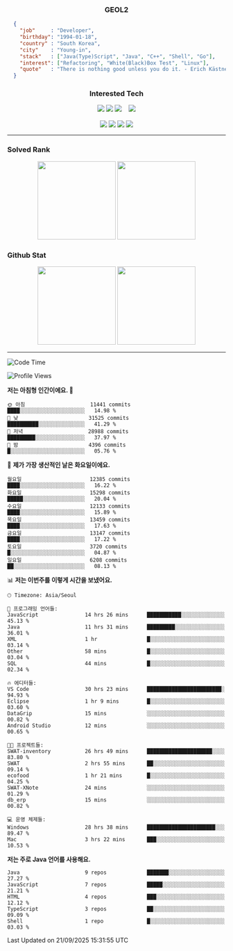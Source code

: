 <div align="center">

  ### GEOL2
</div>

```json
  {
    "job"     : "Developer",
    "birthday": "1994-01-18",
    "country" : "South Korea",
    "city"    : "Young-in",
    "stack"   : ["Java(Type)Script", "Java", "C++", "Shell", "Go"],
    "interest": ["Refactoring", "White(Black)Box Test", "Linux"], 
    "quote"   : "There is nothing good unless you do it. - Erich Kästner"
  }
  ```
  
<div align="center">
  
  ### Interested Tech
  
  <!-- <img src="https://img.shields.io/badge/Laravel-F05340?style=flat-square&logo=Laravel&logoColor=white"> -->
  <img src="https://img.shields.io/badge/SpringBoot-6DB33F?style=flat-square&logo=SpringBoot&logoColor=white">
  <!-- <img src="https://img.shields.io/badge/-NestJs-ea2845?style=flat-square&logo=nestjs&logoColor=white"> -->
  <!-- <img src="https://img.shields.io/badge/Express-000000?style=flat-square&logo=Express&logoColor=white"> -->
  <!-- <img src="https://img.shields.io/badge/Three.js-000000?style=flat-square&logo=Three.js&logoColor=white"> -->
  <img src="https://img.shields.io/badge/React-61DAFB?style=flat-square&logo=React&logoColor=black">
  <!-- <img src="https://img.shields.io/badge/next.js-000000?style=flat-square&logo=nextdotjs&logoColor=white"> -->
  <img src="https://img.shields.io/badge/OpenAI-%23412991?style=flat-square&logo=openai&logoColor=white">
  &nbsp;&nbsp;
  <!-- <br><br> -->
  
  <img src="https://img.shields.io/badge/junit-%23E33332?style=flat-square&logo=junit5&logoColor=white">
  <!-- <img src="https://img.shields.io/badge/Jest-323330?style=flat-square&logo=Jest&logoColor=white"> -->
  <br><br>
  
  <img src="https://img.shields.io/badge/Java-ED8B00?style=flat-square&logo=openjdk&logoColor=white">
  <img src="https://img.shields.io/badge/JavaScript-F7DF1E?style=flat-square&logo=JavaScript&logoColor=black">
  <img src="https://img.shields.io/badge/TypeScript-007acc?style=flat-square&logo=TypeScript&logoColor=black">
  <img src="https://img.shields.io/badge/Go-00ADD8?logo=Go&logoColor=white&style=flat-square">
  <!-- <img src="https://img.shields.io/badge/MySQL-4479A1?style=flat-square&logo=mysql&logoColor=white"><br> -->

</div>

------------

  ### Solved Rank
  
  <div align="center">
    <img height="180em" src="https://mazassumnida.wtf/api/v2/generate_badge?boj=geol2">
    <img height="180em" src="https://leetcard.jacoblin.cool/Geol2?theme=light&font=Gugi&border=0&radius=20">
  </div>
  
  ### Github Stat 
  <div align="center">
    <img height="180em" src="https://github-readme-stats-omega-five-90.vercel.app/api/?username=geol2&show_icons=true&theme=dark">
    <img height="180em" src="https://github-readme-stats-omega-five-90.vercel.app/api/top-langs/?username=geol2&show_icons=true&hide=cmake,EJS,css,scss,html,VUE&layout=compact&theme=dark&exclude_repo=raspi-web&count_private=true&langs_count=10">
  </div>
  
------------

  <!--START_SECTION:waka-->
![Code Time](http://img.shields.io/badge/Code%20Time-4%2C430%20hrs%2019%20mins-blue)

![Profile Views](http://img.shields.io/badge/Profile%20Views-4-blue)

**저는 아침형 인간이에요. 🐤** 

```text
🌞 아침                     11441 commits       ████░░░░░░░░░░░░░░░░░░░░░   14.98 % 
🌆 낮　                     31525 commits       ██████████░░░░░░░░░░░░░░░   41.29 % 
🌃 저녁                     28988 commits       █████████░░░░░░░░░░░░░░░░   37.97 % 
🌙 밤　                     4396 commits        █░░░░░░░░░░░░░░░░░░░░░░░░   05.76 % 
```
📅 **제가 가장 생산적인 날은 화요일이에요.** 

```text
월요일                      12385 commits       ████░░░░░░░░░░░░░░░░░░░░░   16.22 % 
화요일                      15298 commits       █████░░░░░░░░░░░░░░░░░░░░   20.04 % 
수요일                      12133 commits       ████░░░░░░░░░░░░░░░░░░░░░   15.89 % 
목요일                      13459 commits       ████░░░░░░░░░░░░░░░░░░░░░   17.63 % 
금요일                      13147 commits       ████░░░░░░░░░░░░░░░░░░░░░   17.22 % 
토요일                      3720 commits        █░░░░░░░░░░░░░░░░░░░░░░░░   04.87 % 
일요일                      6208 commits        ██░░░░░░░░░░░░░░░░░░░░░░░   08.13 % 
```


📊 **저는 이번주를 이렇게 시간을 보냈어요.** 

```text
🕑︎ Timezone: Asia/Seoul

💬 프로그래밍 언어들: 
JavaScript               14 hrs 26 mins      ███████████░░░░░░░░░░░░░░   45.13 % 
Java                     11 hrs 31 mins      █████████░░░░░░░░░░░░░░░░   36.01 % 
XML                      1 hr                █░░░░░░░░░░░░░░░░░░░░░░░░   03.14 % 
Other                    58 mins             █░░░░░░░░░░░░░░░░░░░░░░░░   03.04 % 
SQL                      44 mins             █░░░░░░░░░░░░░░░░░░░░░░░░   02.34 % 

🔥 에디터들: 
VS Code                  30 hrs 23 mins      ████████████████████████░   94.93 % 
Eclipse                  1 hr 9 mins         █░░░░░░░░░░░░░░░░░░░░░░░░   03.60 % 
DataGrip                 15 mins             ░░░░░░░░░░░░░░░░░░░░░░░░░   00.82 % 
Android Studio           12 mins             ░░░░░░░░░░░░░░░░░░░░░░░░░   00.65 % 

🐱‍💻 프로젝트들: 
SWAT-inventory           26 hrs 49 mins      █████████████████████░░░░   83.80 % 
SWAT                     2 hrs 55 mins       ██░░░░░░░░░░░░░░░░░░░░░░░   09.14 % 
ecofood                  1 hr 21 mins        █░░░░░░░░░░░░░░░░░░░░░░░░   04.25 % 
SWAT-XNote               24 mins             ░░░░░░░░░░░░░░░░░░░░░░░░░   01.29 % 
db_erp                   15 mins             ░░░░░░░░░░░░░░░░░░░░░░░░░   00.82 % 

💻 운영 체제들: 
Windows                  28 hrs 38 mins      ██████████████████████░░░   89.47 % 
Mac                      3 hrs 22 mins       ███░░░░░░░░░░░░░░░░░░░░░░   10.53 % 
```

**저는 주로 Java 언어를 사용해요.** 

```text
Java                     9 repos             ███████░░░░░░░░░░░░░░░░░░   27.27 % 
JavaScript               7 repos             █████░░░░░░░░░░░░░░░░░░░░   21.21 % 
HTML                     4 repos             ███░░░░░░░░░░░░░░░░░░░░░░   12.12 % 
TypeScript               3 repos             ██░░░░░░░░░░░░░░░░░░░░░░░   09.09 % 
Shell                    1 repo              █░░░░░░░░░░░░░░░░░░░░░░░░   03.03 % 
```




 Last Updated on 21/09/2025 15:31:55 UTC
<!--END_SECTION:waka-->

<div align="center">
  
  <!-- [![Hits](https://hits.seeyoufarm.com/api/count/incr/badge.svg?url=https%3A%2F%2Fgithub.com%2Fgeol2&count_bg=%2379C83D&title_bg=%23555555&icon=myspace.svg&icon_color=%23E7E7E7&title=hits&edge_flat=false)](https://hits.seeyoufarm.com) -->
  
</div>

<!--
**Geol2/Geol2** is a ✨ _special_ ✨ repository because its `README.md` (this file) appears on your GitHub profile.

Here are some ideas to get you started:
- 🔭 I’m currently working on ...
- 🌱 I’m currently learning ...
- 👯 I’m looking to collaborate on ...
- 🤔 I’m looking for help with ...
- 💬 Ask me about ...
- 📫 How to reach me: ...
- 😄 Pronouns: ...
- ⚡ Fun fact: ...
-->
